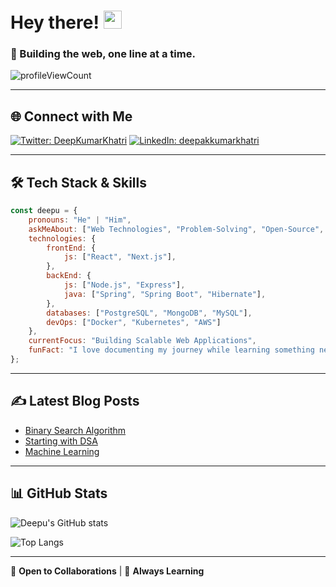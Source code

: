 # Hey there! <img src="https://github.com/TheDudeThatCode/TheDudeThatCode/blob/master/Assets/Hi.gif" width="29px">

### 🚀 Building the web, one line at a time.

<p align="left"> <img src="https://komarev.com/ghpvc/?username=deepakkumarkhatri&label=Profile%20views&color=0e75b6&style=flat" alt="profileViewCount" /> </p>

---

## 🌐 Connect with Me

[![Twitter: DeepKumarKhatri](https://img.shields.io/twitter/follow/DeepKumarKhatri?style=social)](https://twitter.com/DeepKumarKhatri)
[![LinkedIn: deepakkumarkhatri](https://img.shields.io/badge/-deepakkumarkhatri-blue?style=flat-square&logo=Linkedin&logoColor=white&link=https://www.linkedin.com/in/deepakkumarkhatri/)](https://www.linkedin.com/in/deepakkumarkhatri/)

---

## 🛠 Tech Stack & Skills

```javascript
const deepu = {
    pronouns: "He" | "Him",
    askMeAbout: ["Web Technologies", "Problem-Solving", "Open-Source", "Cloud"],
    technologies: {
        frontEnd: {
            js: ["React", "Next.js"],
        },
        backEnd: {
            js: ["Node.js", "Express"],
            java: ["Spring", "Spring Boot", "Hibernate"],
        },
        databases: ["PostgreSQL", "MongoDB", "MySQL"],
        devOps: ["Docker", "Kubernetes", "AWS"]
    },
    currentFocus: "Building Scalable Web Applications",
    funFact: "I love documenting my journey while learning something new!"
};
```

---

## ✍️ Latest Blog Posts

<!-- BLOG-POST-LIST:START -->
- [Binary Search Algorithm](https://dev-deepakkumar.medium.com/-ca11574de1e1)
- [Starting with DSA](https://dev-deepakkumar.medium.com/-1b41035b1e9f)
- [Machine Learning](https://dev-deepakkumar.medium.com/machine-learning-the-quest-for-intelligent-behavior-in-machines-825eaf04b24c)
<!-- BLOG-POST-LIST:END -->

---

## 📊 GitHub Stats

![Deepu's GitHub stats](https://github-readme-stats.vercel.app/api?username=deepakkumarkhatri&show_icons=true&theme=radical)

![Top Langs](https://github-readme-stats.vercel.app/api/top-langs/?username=deepakkumarkhatri&layout=compact&theme=radical)

---

🔹 **Open to Collaborations**  |  🔹 **Always Learning**
